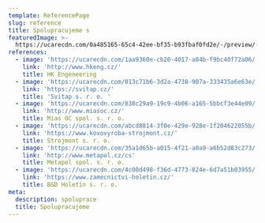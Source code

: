 ```yaml
---
template: ReferencePage
slug: reference
title: Spolupracujeme s
featuredImage: >-
  https://ucarecdn.com/0a485165-65c4-42ee-bf35-b93fbaf0fd2e/-/preview/-/rotate/270/
references:
  - image: 'https://ucarecdn.com/1aa9360e-cb20-4017-a84b-f9bc40f72a06/'
    link: 'http://www.hkeng.cz/'
    title: HK Engeneering
  - image: 'https://ucarecdn.com/013c71b6-3d2a-4738-907a-333435a6e63e/'
    link: 'https://svitap.cz/'
    title: 'Svitap s. r. o. '
  - image: 'https://ucarecdn.com/838c29a9-19c9-4b06-a165-5bbcf3e44e09/'
    link: 'http://www.miasoc.cz/'
    title: Mias OC spol. s. r. o.
  - image: 'https://ucarecdn.com/abcd8814-3f0e-429e-928e-1f204622055b/'
    link: 'https://www.kovovyroba-strojmont.cz/'
    title: Strojmont s. r. o.
  - image: 'https://ucarecdn.com/35a1d65b-a015-4f21-a0a9-a6b52d83c273/'
    link: 'http://www.metapol.cz/cs'
    title: Metapol spol. s. r. o.
  - image: 'https://ucarecdn.com/4c00d498-f36d-4773-824e-6d7a51b03955/'
    link: 'https://www.zamecnictvi-holetin.cz/'
    title: B&D Holetín s. r. o.
meta:
  description: spoluprace
  title: Spolupracujeme
---
```


